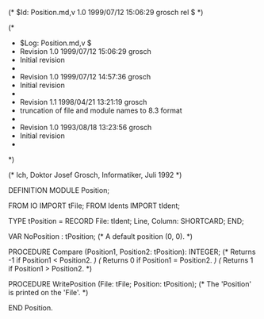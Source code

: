 (* $Id: Position.md,v 1.0 1999/07/12 15:06:29 grosch rel $ *)

(*
 * $Log: Position.md,v $
 * Revision 1.0  1999/07/12 15:06:29  grosch
 * Initial revision
 *
 * Revision 1.0  1999/07/12 14:57:36  grosch
 * Initial revision
 *
 * Revision 1.1  1998/04/21 13:21:19  grosch
 * truncation of file and module names to 8.3 format
 *
 * Revision 1.0  1993/08/18  13:23:56  grosch
 * Initial revision
 *
 *)

(* Ich, Doktor Josef Grosch, Informatiker, Juli 1992 *)

DEFINITION MODULE Position;

FROM IO		IMPORT tFile;
FROM Idents	IMPORT tIdent;

TYPE	  tPosition	= RECORD File: tIdent; Line, Column: SHORTCARD; END;

VAR	  NoPosition	: tPosition;
			(* A default position (0, 0).			*)

PROCEDURE Compare	(Position1, Position2: tPosition): INTEGER;
			(* Returns -1 if Position1 < Position2.		*)
			(* Returns  0 if Position1 = Position2.		*)
			(* Returns  1 if Position1 > Position2.		*)

PROCEDURE WritePosition	(File: tFile; Position: tPosition);
			(* The 'Position' is printed on the 'File'.	*)

END Position.
